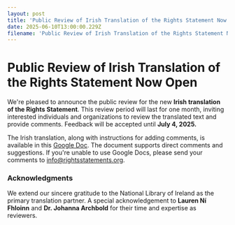 ```yaml
---
layout: post
title: 'Public Review of Irish Translation of the Rights Statement Now Open'
date: 2025-06-10T13:00:00.229Z
filename: 'Public Review of Irish Translation of the Rights Statement Now Open'
---
```


# Public Review of Irish Translation of the Rights Statement Now Open

We're pleased to announce the public review for the new **Irish translation of the Rights Statement**. This review period will last for one month, inviting interested individuals and organizations to review the translated text and provide comments. Feedback will be accepted until **July 4, 2025\.**

The Irish translation, along with instructions for adding comments, is available in this [Google Doc](https://docs.google.com/document/d/1JlSpSKVBni7cJmRhRjqym6BRkvGTwOJ3ghIszfeBjXw/edit?tab=t.0#heading=h.f0krnfrh372a). The document supports direct comments and suggestions. If you're unable to use Google Docs, please send your comments to [info@rightsstatements.org](mailto:info@rightsstatements.org).

### **Acknowledgments**

We extend our sincere gratitude to the National Library of Ireland as the primary translation partner. A special acknowledgement to **Lauren Ní Fhloinn** and **Dr. Johanna Archbold** for their time and expertise as reviewers.
